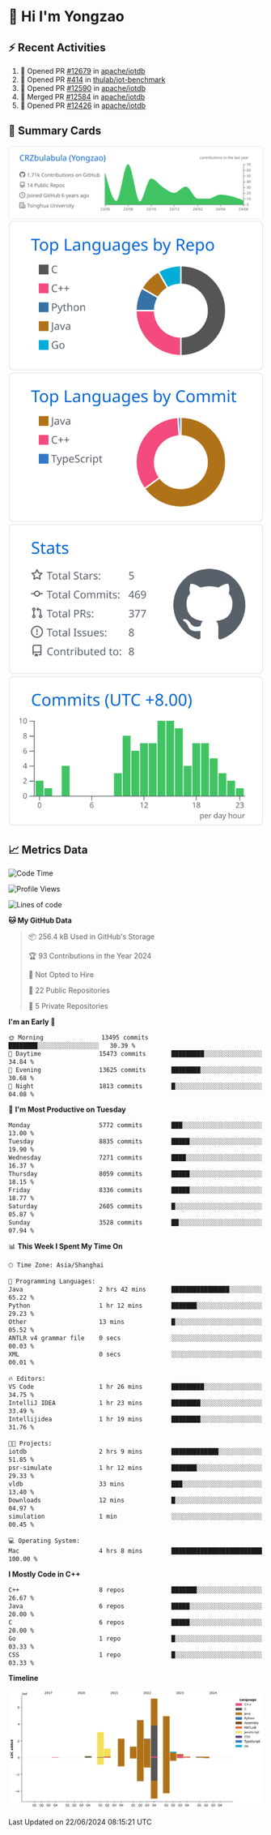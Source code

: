 # 👋 Hi I'm Yongzao

## ⚡ Recent Activities
<!--START_SECTION:activity-->
1. 💪 Opened PR [#12679](https://github.com/apache/iotdb/pull/12679) in [apache/iotdb](https://github.com/apache/iotdb)
2. 💪 Opened PR [#414](https://github.com/thulab/iot-benchmark/pull/414) in [thulab/iot-benchmark](https://github.com/thulab/iot-benchmark)
3. 💪 Opened PR [#12590](https://github.com/apache/iotdb/pull/12590) in [apache/iotdb](https://github.com/apache/iotdb)
4. 🎉 Merged PR [#12584](https://github.com/apache/iotdb/pull/12584) in [apache/iotdb](https://github.com/apache/iotdb)
5. 💪 Opened PR [#12426](https://github.com/apache/iotdb/pull/12426) in [apache/iotdb](https://github.com/apache/iotdb)
<!--END_SECTION:activity-->

## 🎑 Summary Cards

[![](https://raw.githubusercontent.com/CRZbulabula/CRZbulabula/main/profile-summary-card-output/github/0-profile-details.svg)](https://github.com/vn7n24fzkq/github-profile-summary-cards)
[![](https://raw.githubusercontent.com/CRZbulabula/CRZbulabula/main/profile-summary-card-output/github/1-repos-per-language.svg)](https://github.com/vn7n24fzkq/github-profile-summary-cards) [![](https://raw.githubusercontent.com/CRZbulabula/CRZbulabula/main/profile-summary-card-output/github/2-most-commit-language.svg)](https://github.com/vn7n24fzkq/github-profile-summary-cards)
[![](https://raw.githubusercontent.com/CRZbulabula/CRZbulabula/main/profile-summary-card-output/github/3-stats.svg)](https://github.com/vn7n24fzkq/github-profile-summary-cards) [![](https://raw.githubusercontent.com/CRZbulabula/CRZbulabula/main/profile-summary-card-output/github/4-productive-time.svg)](https://github.com/vn7n24fzkq/github-profile-summary-cards)

## 📈 Metrics Data

<!--START_SECTION:waka-->
![Code Time](http://img.shields.io/badge/Code%20Time-659%20hrs%2042%20mins-blue)

![Profile Views](http://img.shields.io/badge/Profile%20Views-0-blue)

![Lines of code](https://img.shields.io/badge/From%20Hello%20World%20I%27ve%20Written-27.8%20million%20lines%20of%20code-blue)

**🐱 My GitHub Data** 

> 📦 256.4 kB Used in GitHub's Storage 
 > 
> 🏆 93 Contributions in the Year 2024
 > 
> 🚫 Not Opted to Hire
 > 
> 📜 22 Public Repositories 
 > 
> 🔑 5 Private Repositories 
 > 
**I'm an Early 🐤** 

```text
🌞 Morning                13495 commits       ████████░░░░░░░░░░░░░░░░░   30.39 % 
🌆 Daytime                15473 commits       █████████░░░░░░░░░░░░░░░░   34.84 % 
🌃 Evening                13625 commits       ████████░░░░░░░░░░░░░░░░░   30.68 % 
🌙 Night                  1813 commits        █░░░░░░░░░░░░░░░░░░░░░░░░   04.08 % 
```
📅 **I'm Most Productive on Tuesday** 

```text
Monday                   5772 commits        ███░░░░░░░░░░░░░░░░░░░░░░   13.00 % 
Tuesday                  8835 commits        █████░░░░░░░░░░░░░░░░░░░░   19.90 % 
Wednesday                7271 commits        ████░░░░░░░░░░░░░░░░░░░░░   16.37 % 
Thursday                 8059 commits        █████░░░░░░░░░░░░░░░░░░░░   18.15 % 
Friday                   8336 commits        █████░░░░░░░░░░░░░░░░░░░░   18.77 % 
Saturday                 2605 commits        █░░░░░░░░░░░░░░░░░░░░░░░░   05.87 % 
Sunday                   3528 commits        ██░░░░░░░░░░░░░░░░░░░░░░░   07.94 % 
```


📊 **This Week I Spent My Time On** 

```text
🕑︎ Time Zone: Asia/Shanghai

💬 Programming Languages: 
Java                     2 hrs 42 mins       ████████████████░░░░░░░░░   65.22 % 
Python                   1 hr 12 mins        ███████░░░░░░░░░░░░░░░░░░   29.23 % 
Other                    13 mins             █░░░░░░░░░░░░░░░░░░░░░░░░   05.52 % 
ANTLR v4 grammar file    0 secs              ░░░░░░░░░░░░░░░░░░░░░░░░░   00.03 % 
XML                      0 secs              ░░░░░░░░░░░░░░░░░░░░░░░░░   00.01 % 

🔥 Editors: 
VS Code                  1 hr 26 mins        █████████░░░░░░░░░░░░░░░░   34.75 % 
IntelliJ IDEA            1 hr 23 mins        ████████░░░░░░░░░░░░░░░░░   33.49 % 
Intellijidea             1 hr 19 mins        ████████░░░░░░░░░░░░░░░░░   31.76 % 

🐱‍💻 Projects: 
iotdb                    2 hrs 9 mins        █████████████░░░░░░░░░░░░   51.85 % 
psr-simulate             1 hr 12 mins        ███████░░░░░░░░░░░░░░░░░░   29.33 % 
vldb                     33 mins             ███░░░░░░░░░░░░░░░░░░░░░░   13.40 % 
Downloads                12 mins             █░░░░░░░░░░░░░░░░░░░░░░░░   04.97 % 
simulation               1 min               ░░░░░░░░░░░░░░░░░░░░░░░░░   00.45 % 

💻 Operating System: 
Mac                      4 hrs 8 mins        █████████████████████████   100.00 % 
```

**I Mostly Code in C++** 

```text
C++                      8 repos             ███████░░░░░░░░░░░░░░░░░░   26.67 % 
Java                     6 repos             █████░░░░░░░░░░░░░░░░░░░░   20.00 % 
C                        6 repos             █████░░░░░░░░░░░░░░░░░░░░   20.00 % 
Go                       1 repo              █░░░░░░░░░░░░░░░░░░░░░░░░   03.33 % 
CSS                      1 repo              █░░░░░░░░░░░░░░░░░░░░░░░░   03.33 % 
```



**Timeline**

![Lines of Code chart](https://raw.githubusercontent.com/CRZbulabula/CRZbulabula/main/assets/bar_graph.png)


 Last Updated on 22/06/2024 08:15:21 UTC
<!--END_SECTION:waka-->

